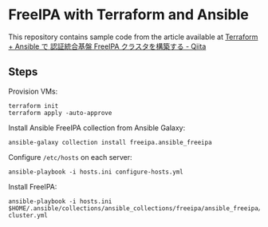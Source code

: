# FreeIPA with Terraform and Ansible

This repository contains sample code from the article available at [Terraform + Ansible で 認証統合基盤 FreeIPA クラスタを構築する - Qiita](https://qiita.com/sawa2d2/items/6fe6432a47b1e8bcd857)

## Steps

Provision VMs:
```
terraform init
terraform apply -auto-approve
```

Install Ansible FreeIPA collection from Ansible Galaxy:
```
ansible-galaxy collection install freeipa.ansible_freeipa
```

Configure `/etc/hosts` on each server:
```
ansible-playbook -i hosts.ini configure-hosts.yml
```


Install FreeIPA:
```
ansible-playbook -i hosts.ini $HOME/.ansible/collections/ansible_collections/freeipa/ansible_freeipa/playbooks/install-cluster.yml
```

